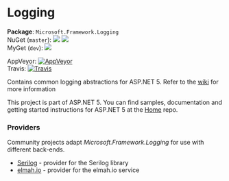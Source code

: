 Logging=======**Package**: `Microsoft.Framework.Logging`  NuGet (`master`): [![](http://img.shields.io/nuget/v/Microsoft.Framework.Logging.svg?style=flat-square)](http://www.nuget.org/packages/Microsoft.Framework.Logging) [![](http://img.shields.io/nuget/dt/Microsoft.Framework.Logging.svg?style=flat-square)](http://www.nuget.org/packages/Microsoft.Framework.Logging)  MyGet (`dev`): [![](http://img.shields.io/myget/aspnetvnext/v/Microsoft.Framework.Logging.svg?style=flat-square)](https://www.myget.org/gallery/aspnetvnext)  AppVeyor: [![AppVeyor](https://ci.appveyor.com/api/projects/status/i0hdtuq4m6pwfp2s/branch/dev?svg=true)](https://ci.appveyor.com/project/aspnetci/Logging/branch/dev)  Travis:   [![Travis](https://travis-ci.org/aspnet/Logging.svg?branch=dev)](https://travis-ci.org/aspnet/Logging)Contains common logging abstractions for ASP.NET 5. Refer to the [wiki](https://github.com/aspnet/Logging/wiki) for more informationThis project is part of ASP.NET 5. You can find samples, documentation and getting started instructions for ASP.NET 5 at the [Home](https://github.com/aspnet/home) repo.### ProvidersCommunity projects adapt _Microsoft.Framework.Logging_ for use with different back-ends. * [Serilog](https://github.com/serilog/serilog-framework-logging) - provider for the Serilog library * [elmah.io](https://github.com/elmahio/Elmah.Io.Framework.Logging) - provider for the elmah.io service